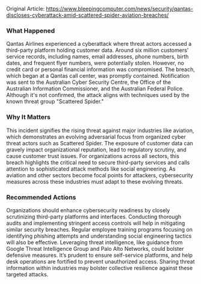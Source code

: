 Original Article: https://www.bleepingcomputer.com/news/security/qantas-discloses-cyberattack-amid-scattered-spider-aviation-breaches/

### What Happened

Qantas Airlines experienced a cyberattack where threat actors accessed a third-party platform holding customer data. Around six million customers' service records, including names, email addresses, phone numbers, birth dates, and frequent flyer numbers, were potentially stolen. However, no credit card or personal financial information was compromised. The breach, which began at a Qantas call center, was promptly contained. Notification was sent to the Australian Cyber Security Centre, the Office of the Australian Information Commissioner, and the Australian Federal Police. Although it's not confirmed, the attack aligns with techniques used by the known threat group "Scattered Spider."

### Why It Matters

This incident signifies the rising threat against major industries like aviation, which demonstrates an evolving adversarial focus from organized cyber threat actors such as Scattered Spider. The exposure of customer data can gravely impact organizational reputation, lead to regulatory scrutiny, and cause customer trust issues. For organizations across all sectors, this breach highlights the critical need to secure third-party services and calls attention to sophisticated attack methods like social engineering. As aviation and other sectors become focal points for attackers, cybersecurity measures across these industries must adapt to these evolving threats.

### Recommended Actions

Organizations should enhance cybersecurity readiness by closely scrutinizing third-party platforms and interfaces. Conducting thorough audits and implementing stringent access controls will help in mitigating similar security breaches. Regular employee training programs focusing on identifying phishing attempts and understanding social engineering tactics will also be effective. Leveraging threat intelligence, like guidance from Google Threat Intelligence Group and Palo Alto Networks, could bolster defensive measures. It’s prudent to ensure self-service platforms, and help desk operations are fortified to prevent unauthorized access. Sharing threat information within industries may bolster collective resilience against these targeted attacks.